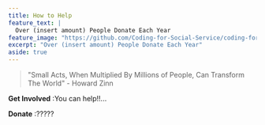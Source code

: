 ```yaml
---
title: How to Help
feature_text: |
  Over (insert amount) People Donate Each Year
feature_image: "https://github.com/Coding-for-Social-Service/coding-for-social-service.github.io/blob/master/assets/images/Brent-Parade-copy.jpg?raw=true"
excerpt: "Over (insert amount) People Donate Each Year"
aside: true
---
```

> "Small Acts, When Multiplied By Millions of People, Can Transform The World" - Howard Zinn





**Get Involved**
:You can help!!... 

**Donate**
:?????



















